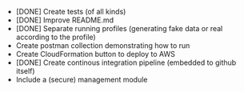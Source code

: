 - [DONE] Create tests (of all kinds)
- [DONE] Improve README.md
- [DONE] Separate running profiles (generating fake data or real according to the profile)
- Create postman collection demonstrating how to run
- Create CloudFormation button to deploy to AWS
- [DONE] Create continous integration pipeline (embedded to github itself)
- Include a (secure) management module

